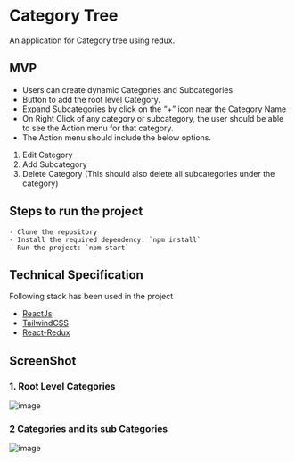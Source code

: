 # Category Tree

An application for Category tree using redux.

## MVP

- Users can create dynamic Categories and Subcategories
- Button to add the root level Category.
- Expand Subcategories by click on the “+” icon near the Category Name
- On Right Click of any category or subcategory, the user should be able to see the Action
menu for that category.
- The Action menu should include the below options.
1. Edit Category
2. Add Subcategory
3. Delete Category (This should also delete all subcategories under the category)

## Steps to run the project
```
- Clone the repository
- Install the required dependency: `npm install`
- Run the project: `npm start`
```

## Technical Specification

Following stack has been used in the project
- [ReactJs](https://reactjs.org/)
- [TailwindCSS](https://tailwindcss.com/)
- [React-Redux](https://react-redux.js.org/)

## ScreenShot

### 1. Root Level Categories
![image](https://user-images.githubusercontent.com/44355278/130896928-077d7886-fd08-442e-819e-1cc3706697e6.png)

### 2 Categories and its sub Categories
![image](https://user-images.githubusercontent.com/44355278/130894454-aa421e50-3098-4d60-a992-3a0ec69d4c59.png)
